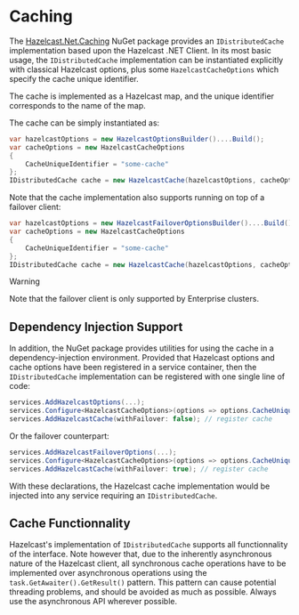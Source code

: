 # Caching

The [Hazelcast.Net.Caching](https://www.nuget.org/packages/Hazelcast.Net.Caching/) NuGet package provides an `IDistributedCache` implementation based upon the Hazelcast .NET Client. In its most basic usage, the `IDistributedCache` implementation can be instantiated explicitly with classical Hazelcast options, plus some `HazelcastCacheOptions` which specify the cache unique identifier.

The cache is implemented as a Hazelcast map, and the unique identifier corresponds to the name of the map.

The cache can be simply instantiated as:

```csharp
var hazelcastOptions = new HazelcastOptionsBuilder()....Build();
var cacheOptions = new HazelcastCacheOptions
{
    CacheUniqueIdentifier = "some-cache"
};
IDistributedCache cache = new HazelcastCache(hazelcastOptions, cacheOptions);
```

Note that the cache implementation also supports running on top of a failover client:

```csharp
var hazelcastOptions = new HazelcastFailoverOptionsBuilder()....Build();
var cacheOptions = new HazelcastCacheOptions
{
    CacheUniqueIdentifier = "some-cache"
};
IDistributedCache cache = new HazelcastCache(hazelcastOptions, cacheOptions);
```

> [!WARNING]
> Note that the failover client is only supported by Enterprise clusters.

## Dependency Injection Support

In addition, the NuGet package provides utilities for using the cache in a dependency-injection environment. Provided that Hazelcast options and cache options have been registered in a service container, then the `IDistributedCache` implementation can be registered with one single line of code:

```csharp
services.AddHazelcastOptions(...);
services.Configure<HazelcastCacheOptions>(options => options.CacheUniqueIdentifier = "some-cache");
services.AddHazelcastCache(withFailover: false); // register cache
```

Or the failover counterpart:

```csharp
services.AddHazelcastFailoverOptions(...);
services.Configure<HazelcastCacheOptions>(options => options.CacheUniqueIdentifier = "some-cache");
services.AddHazelcastCache(withFailover: true); // register cache
```

With these declarations, the Hazelcast cache implementation would be injected into any service requiring an `IDistributedCache`.

## Cache Functionnality

Hazelcast's implementation of `IDistributedCache` supports all functionnality of the interface. Note however that, due to the inherently asynchronous nature of the Hazelcast client, all synchronous cache operations have to be implemented over asynchronous operations using the `task.GetAwaiter().GetResult()` pattern. This pattern can cause potential threading problems, and should be avoided as much as possible. Always use the asynchronous API wherever possible.